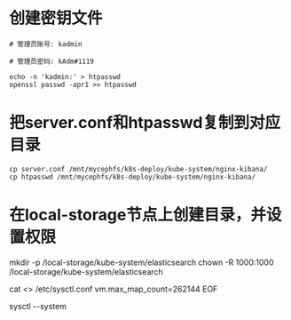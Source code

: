 
# 创建密钥文件

```
# 管理员账号: kadmin

# 管理员密码: kAdm#1119

echo -n 'kadmin:' > htpasswd
openssl passwd -apr1 >> htpasswd
```

# 把server.conf和htpasswd复制到对应目录

```
cp server.conf /mnt/mycephfs/k8s-deploy/kube-system/nginx-kibana/
cp htpasswd /mnt/mycephfs/k8s-deploy/kube-system/nginx-kibana/
```

# 在local-storage节点上创建目录，并设置权限
mkdir -p /local-storage/kube-system/elasticsearch
chown -R 1000:1000 /local-storage/kube-system/elasticsearch

cat <<EOF >> /etc/sysctl.conf
vm.max_map_count=262144
EOF

sysctl --system

